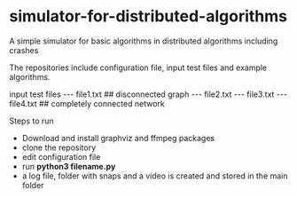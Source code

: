 # simulator-for-distributed-algorithms
A simple simulator for basic algorithms in distributed algorithms including crashes

The repositories include configuration file, input test files and example algorithms.



input test files
--- file1.txt ## disconnected graph
--- file2.txt
--- file3.txt
--- file4.txt ## completely connected network



Steps to run 

- Download and install graphviz and ffmpeg packages
- clone the repository 
- edit configuration file
- run **python3 filename.py**
- a log file, folder with snaps and a video is created and stored in the main folder
